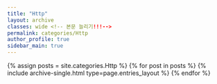 ```yaml
---
title: "Http"
layout: archive
classes: wide <!-- 본문 늘리기!!!-->
permalink: categories/Http
author_profile: true
sidebar_main: true
---
```



{% assign posts = site.categories.Http %}
{% for post in posts %} {% include archive-single.html type=page.entries_layout %} {% endfor %}